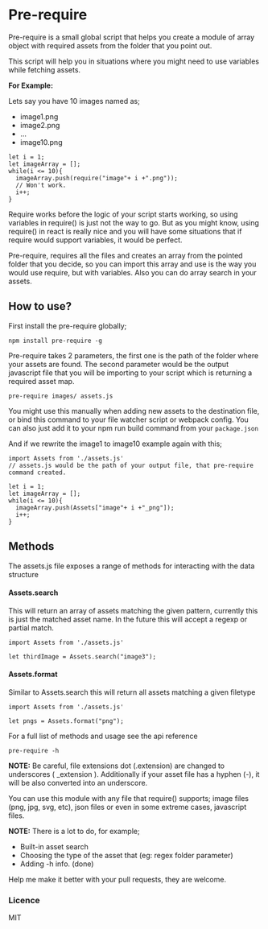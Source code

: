 # Pre-require

Pre-require is a small global script that helps you create a module of array object with required assets from the folder that you point out.

This script will help you in situations where you might need to use variables while fetching assets.

**For Example:**

Lets say you have 10 images named as;
- image1.png
- image2.png
- ...
- image10.png

~~~JS
let i = 1;
let imageArray = [];
while(i <= 10){
  imageArray.push(require("image"+ i +".png"));
  // Won't work.
  i++;
}
~~~

Require works before the logic of your script starts working, so using variables in require() is just not the way to go. But as you might know, using require() in react is really nice and you will have some situations that if require would support variables, it would be perfect.

Pre-require, requires all the files and creates an array from the pointed folder that you decide, so you can import this array and use is the way you would use require, but with variables. Also you can do array search in your assets.

## How to use?

First install the pre-require globally;

~~~
npm install pre-require -g
~~~

Pre-require takes 2 parameters, the first one is the path of the folder where your assets are found. The second parameter would be the output javascript file that you will be importing to your script which is returning a required asset map.

~~~
pre-require images/ assets.js
~~~

You might use this manually when adding new assets to the destination file, or bind this command to your file watcher script or webpack config. You can also just add it to your npm run build command from your `package.json`

And if we rewrite the image1 to image10 example again with this;

~~~JS
import Assets from './assets.js'
// assets.js would be the path of your output file, that pre-require command created.

let i = 1;
let imageArray = [];
while(i <= 10){
  imageArray.push(Assets["image"+ i +"_png"]);
  i++;
}
~~~

## Methods

The assets.js file exposes a range of methods for interacting with the data structure

#### Assets.search

This will return an array of assets matching the given pattern, currently this is just the matched asset name. In the future this will accept a regexp or partial match.

~~~JS
import Assets from './assets.js'

let thirdImage = Assets.search("image3");
~~~

#### Assets.format

Similar to Assets.search this will return all assets matching a given filetype

~~~JS
import Assets from './assets.js'

let pngs = Assets.format("png");
~~~

For a full list of methods and usage see the api reference

~~~
pre-require -h
~~~


**NOTE:** Be careful, file extensions dot (.extension) are changed to underscores ( _extension ). Additionally if your asset file has a hyphen (-), it will be also converted into an underscore.

You can use this module with any file that require() supports; image files (png, jpg, svg, etc), json files or even in some extreme cases, javascript files.

**NOTE:** There is a lot to do, for example;
- Built-in asset search 
- Choosing the type of the asset that  (eg: regex folder parameter)
- Adding -h info. (done)

Help me make it better with your pull requests, they are welcome.

### Licence

MIT
